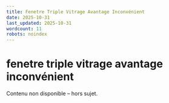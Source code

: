 ```yaml
---
title: Fenetre Triple Vitrage Avantage Inconvénient
date: 2025-10-31
last_updated: 2025-10-31
wordcount: 11
robots: noindex
---
```


# fenetre triple vitrage avantage inconvénient

Contenu non disponible – hors sujet.